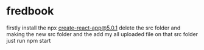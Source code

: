 # fredbook
firstly install the npx create-react-app@5.0.1 
delete the src folder and making the new src folder and the add my all uploaded file on that src folder 
just run npm start
